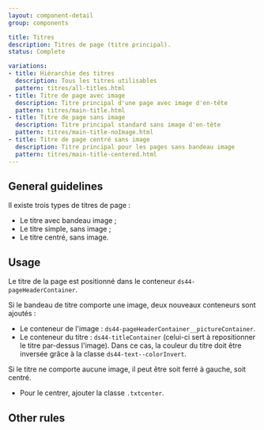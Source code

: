 ```yaml
---
layout: component-detail
group: components

title: Titres
description: Titres de page (titre principal).
status: Complete

variations:
- title: Hiérarchie des titres
  description: Tous les titres utilisables
  pattern: titres/all-titles.html
- title: Titre de page avec image
  description: Titre principal d'une page avec image d'en-tête
  pattern: titres/main-title.html
- title: Titre de page sans image
  description: Titre principal standard sans image d'en-tête
  pattern: titres/main-title-noImage.html
- title: Titre de page centré sans image
  description: Titre principal pour les pages sans bandeau image
  pattern: titres/main-title-centered.html
---
```


## General guidelines

Il existe trois types de titres de page :
* Le titre avec bandeau image ;
* Le titre simple, sans image ;
* Le titre centré, sans image.

## Usage

Le titre de la page est positionné dans le conteneur `ds44-pageHeaderContainer`. 

Si le bandeau de titre comporte une image, deux nouveaux conteneurs sont ajoutés :
* Le conteneur de l'image : `ds44-pageHeaderContainer__pictureContainer`.
* Le conteneur du titre : `ds44-titleContainer` (celui-ci sert à repositionner le titre par-dessus l'image).
Dans ce cas, la couleur du titre doit être inversée grâce à la classe `ds44-text--colorInvert`.

Si le titre ne comporte aucune image, il peut être soit ferré à gauche, soit centré.
* Pour le centrer, ajouter la classe `.txtcenter`.


## Other rules

